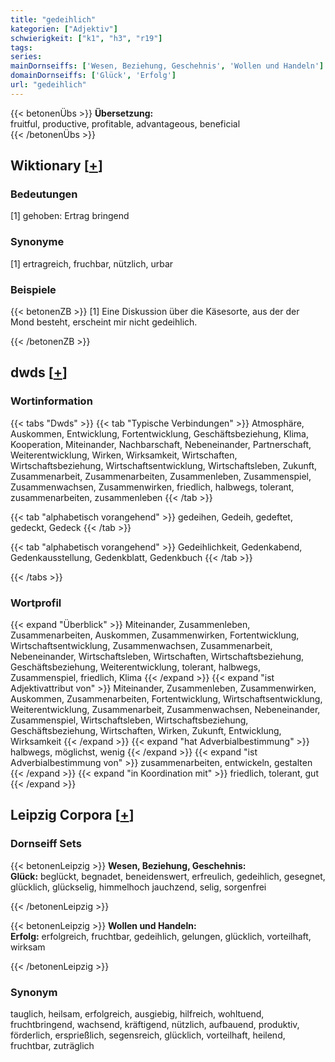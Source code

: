 ```yaml
---
title: "gedeihlich"
kategorien: ["Adjektiv"]
schwierigkeit: ["k1", "h3", "r19"]
tags:
series:
mainDornseiffs: ['Wesen, Beziehung, Geschehnis', 'Wollen und Handeln']
domainDornseiffs: ['Glück', 'Erfolg']
url: "gedeihlich"
---
```


{{< betonenÜbs >}}
**Übersetzung:**  
fruitful, productive, profitable, advantageous, beneficial  
{{< /betonenÜbs >}}

## Wiktionary [[+](https://de.wiktionary.org/wiki/gedeihlich)]

### Bedeutungen
[1] gehoben: Ertrag bringend  

### Synonyme
[1] ertragreich, fruchbar, nützlich, urbar  

### Beispiele
{{< betonenZB >}}
[1] Eine Diskussion über die Käsesorte, aus der der Mond besteht, erscheint mir nicht gedeihlich.  

{{< /betonenZB >}}


## dwds [[+](https://www.dwds.de/wb/gedeihlich)]

### Wortinformation
{{< tabs "Dwds" >}}
{{< tab "Typische Verbindungen" >}}
Atmosphäre, Auskommen, Entwicklung, Fortentwicklung, Geschäftsbeziehung, Klima, Kooperation, Miteinander, Nachbarschaft, Nebeneinander, Partnerschaft, Weiterentwicklung, Wirken, Wirksamkeit, Wirtschaften, Wirtschaftsbeziehung, Wirtschaftsentwicklung, Wirtschaftsleben, Zukunft, Zusammenarbeit, Zusammenarbeiten, Zusammenleben, Zusammenspiel, Zusammenwachsen, Zusammenwirken, friedlich, halbwegs, tolerant, zusammenarbeiten, zusammenleben
{{< /tab >}}

{{< tab "alphabetisch vorangehend" >}}
gedeihen, Gedeih, gedeftet, gedeckt, Gedeck
{{< /tab >}}

{{< tab "alphabetisch vorangehend" >}}
Gedeihlichkeit, Gedenkabend, Gedenkausstellung, Gedenkblatt, Gedenkbuch
{{< /tab >}}

{{< /tabs >}}

### Wortprofil
{{< expand "Überblick" >}} Miteinander, Zusammenleben, Zusammenarbeiten, Auskommen, Zusammenwirken, Fortentwicklung, Wirtschaftsentwicklung, Zusammenwachsen, Zusammenarbeit, Nebeneinander, Wirtschaftsleben, Wirtschaften, Wirtschaftsbeziehung, Geschäftsbeziehung, Weiterentwicklung, tolerant, halbwegs, Zusammenspiel, friedlich, Klima {{< /expand >}}
{{< expand "ist Adjektivattribut von" >}} Miteinander, Zusammenleben, Zusammenwirken, Auskommen, Zusammenarbeiten, Fortentwicklung, Wirtschaftsentwicklung, Weiterentwicklung, Zusammenarbeit, Zusammenwachsen, Nebeneinander, Zusammenspiel, Wirtschaftsleben, Wirtschaftsbeziehung, Geschäftsbeziehung, Wirtschaften, Wirken, Zukunft, Entwicklung, Wirksamkeit {{< /expand >}}
{{< expand "hat Adverbialbestimmung" >}} halbwegs, möglichst, wenig {{< /expand >}}
{{< expand "ist Adverbialbestimmung von" >}} zusammenarbeiten, entwickeln, gestalten {{< /expand >}}
{{< expand "in Koordination mit" >}} friedlich, tolerant, gut {{< /expand >}}

## Leipzig Corpora [[+](https://corpora.uni-leipzig.de/en/res?word=gedeihlich&corpusId=deu_newscrawl-public_2018)]

### Dornseiff Sets
{{< betonenLeipzig >}}
**Wesen, Beziehung, Geschehnis:**  
**Glück:** beglückt, begnadet, beneidenswert, erfreulich, gedeihlich, gesegnet, glücklich, glückselig, himmelhoch jauchzend, selig, sorgenfrei  

{{< /betonenLeipzig >}}


{{< betonenLeipzig >}}
**Wollen und Handeln:**  
**Erfolg:** erfolgreich, fruchtbar, gedeihlich, gelungen, glücklich, vorteilhaft, wirksam  

{{< /betonenLeipzig >}}

### Synonym
tauglich, heilsam, erfolgreich, ausgiebig, hilfreich, wohltuend, fruchtbringend, wachsend, kräftigend, nützlich, aufbauend, produktiv, förderlich, ersprießlich, segensreich, glücklich, vorteilhaft, heilend, fruchtbar, zuträglich

